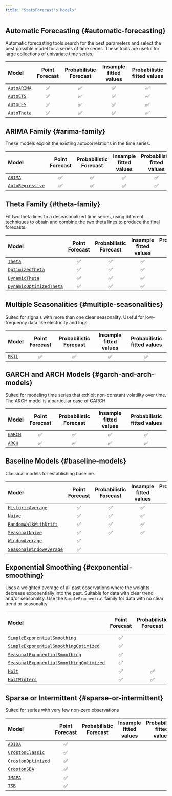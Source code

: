 ```yaml
---
title: "StatsForecast's Models"
---
```


## Automatic Forecasting {#automatic-forecasting}

Automatic forecasting tools search for the best parameters and select
the best possible model for a series of time series. These tools are
useful for large collections of univariate time series.

| Model                                  | Point Forecast | Probabilistic Forecast | Insample fitted values | Probabilistic fitted values |
|:-----------------------------|:---------:|:---------:|:---------:|:---------:|
| [`AutoARIMA`](./models.html#autoarima) |       ✅       |           ✅           |           ✅           |             ✅              |
| [`AutoETS`](./models.html#autoets)     |       ✅       |           ✅           |           ✅           |             ✅              |
| [`AutoCES`](./models.html#autoces)     |       ✅       |           ✅           |           ✅           |             ✅              |
| [`AutoTheta`](./models.html#autotheta) |       ✅       |           ✅           |           ✅           |             ✅              |

## ARIMA Family {#arima-family}

These models exploit the existing autocorrelations in the time series.

| Model                                            | Point Forecast | Probabilistic Forecast | Insample fitted values | Probabilistic fitted values |
|:-----------------------------|:---------:|:---------:|:---------:|:---------:|
| [`ARIMA`](./models.html#arima)                   |       ✅       |           ✅           |           ✅           |             ✅              |
| [`AutoRegressive`](./models.html#autoregressive) |       ✅       |           ✅           |           ✅           |             ✅              |

## Theta Family {#theta-family}

Fit two theta lines to a deseasonalized time series, using different
techniques to obtain and combine the two theta lines to produce the
final forecasts.

| Model                                                          | Point Forecast | Probabilistic Forecast | Insample fitted values | Probabilistic fitted values |
|:-----------------------------|:---------:|:---------:|:---------:|:---------:|
| [`Theta`](./models.html#theta)                                 |       ✅       |           ✅           |           ✅           |             ✅              |
| [`OptimizedTheta`](./models.html#optimizedtheta)               |       ✅       |           ✅           |           ✅           |             ✅              |
| [`DynamicTheta`](./models.html#dynamictheta)                   |       ✅       |           ✅           |           ✅           |             ✅              |
| [`DynamicOptimizedTheta`](./models.html#dynamicoptimizedtheta) |       ✅       |           ✅           |           ✅           |             ✅              |

## Multiple Seasonalities {#multiple-seasonalities}

Suited for signals with more than one clear seasonality. Useful for
low-frequency data like electricity and logs.

| Model                        | Point Forecast | Probabilistic Forecast | Insample fitted values | Probabilistic fitted values |
|:-----------------------------|:---------:|:---------:|:---------:|:---------:|
| [`MSTL`](./models.html#mstl) |       ✅       |           ✅           |           ✅           |             ✅              |

## GARCH and ARCH Models {#garch-and-arch-models}

Suited for modeling time series that exhibit non-constant volatility
over time. The ARCH model is a particular case of GARCH.

| Model                          | Point Forecast | Probabilistic Forecast | Insample fitted values | Probabilistic fitted values |
|:-----------------------------|:---------:|:---------:|:---------:|:---------:|
| [`GARCH`](./models.html#garch) |       ✅       |           ✅           |           ✅           |             ✅              |
| [`ARCH`](./models.html#arch)   |       ✅       |           ✅           |           ✅           |             ✅              |

## Baseline Models {#baseline-models}

Classical models for establishing baseline.

| Model                                                          | Point Forecast | Probabilistic Forecast | Insample fitted values | Probabilistic fitted values |
|:-----------------------------|:---------:|:---------:|:---------:|:---------:|
| [`HistoricAverage`](./models.html#historicaverage)             |       ✅       |           ✅           |           ✅           |             ✅              |
| [`Naive`](./models.html#naive)                                 |       ✅       |           ✅           |           ✅           |             ✅              |
| [`RandomWalkWithDrift`](./models.html#randomwalkwithdrift)     |       ✅       |           ✅           |           ✅           |             ✅              |
| [`SeasonalNaive`](./models.html#seasonalnaive)                 |       ✅       |           ✅           |           ✅           |             ✅              |
| [`WindowAverage`](./models.html#windowaverage)                 |       ✅       |                        |                        |                             |
| [`SeasonalWindowAverage`](./models.html#seasonalwindowaverage) |       ✅       |                        |                        |                             |

## Exponential Smoothing {#exponential-smoothing}

Uses a weighted average of all past observations where the weights
decrease exponentially into the past. Suitable for data with clear trend
and/or seasonality. Use the `SimpleExponential` family for data with no
clear trend or seasonality.

| Model                                                                                          | Point Forecast | Probabilistic Forecast | Insample fitted values | Probabilistic fitted values |
|:-----------------------------|:---------:|:---------:|:---------:|:---------:|
| [`SimpleExponentialSmoothing`](./models.html#simpleexponentialsmoothing)                       |       ✅       |                        |                        |                             |
| [`SimpleExponentialSmoothingOptimized`](./models.html#simpleexponentialsmoothingoptimized)     |       ✅       |                        |                        |                             |
| [`SeasonalExponentialSmoothing`](./models.html#seasonalexponentialsmoothing)                   |       ✅       |                        |                        |                             |
| [`SeasonalExponentialSmoothingOptimized`](./models.html#seasonalexponentialsmoothingoptimized) |       ✅       |                        |                        |                             |
| [`Holt`](./models.html#holt)                                                                   |       ✅       |           ✅           |           ✅           |             ✅              |
| [`HoltWinters`](./models.html#holtwinters)                                                     |       ✅       |           ✅           |           ✅           |             ✅              |

## Sparse or Intermittent {#sparse-or-intermittent}

Suited for series with very few non-zero observations

| Model                                                | Point Forecast | Probabilistic Forecast | Insample fitted values | Probabilistic fitted values |
|:-----------------------------|:---------:|:---------:|:---------:|:---------:|
| [`ADIDA`](./models.html#adida)                       |       ✅       |                        |                        |                             |
| [`CrostonClassic`](./models.html#crostonclassic)     |       ✅       |                        |                        |                             |
| [`CrostonOptimized`](./models.html#crostonoptimized) |       ✅       |                        |                        |                             |
| [`CrostonSBA`](./models.html#crostonsba)             |       ✅       |                        |                        |                             |
| [`IMAPA`](./models.html#imapa)                       |       ✅       |                        |                        |                             |
| [`TSB`](./models.html#tsb)                           |       ✅       |                        |                        |                             |

